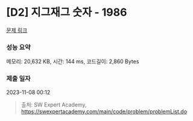 # [D2] 지그재그 숫자 - 1986 

[문제 링크](https://swexpertacademy.com/main/code/problem/problemDetail.do?contestProbId=AV5PxmBqAe8DFAUq) 

### 성능 요약

메모리: 20,632 KB, 시간: 144 ms, 코드길이: 2,860 Bytes

### 제출 일자

2023-11-08 00:12



> 출처: SW Expert Academy, https://swexpertacademy.com/main/code/problem/problemList.do